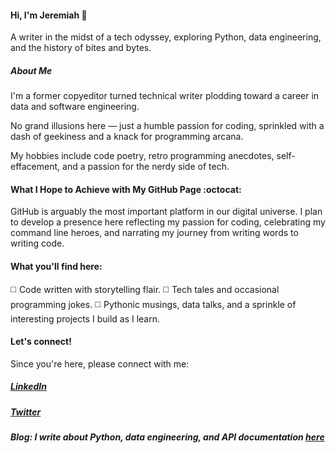 #### Hi, I'm Jeremiah 🐼

A writer in the midst of a tech odyssey, exploring Python, data engineering, and the history of bites and bytes.

##### About Me

I'm a former copyeditor turned technical writer plodding toward a career in data and software engineering. 

No grand illusions here — just a humble passion for coding, sprinkled with a dash of geekiness and a knack for programming arcana.

My hobbies include code poetry, retro programming anecdotes, self-effacement, and a passion for the nerdy side of tech.

#### What I Hope to Achieve with My GitHub Page :octocat:

GitHub is arguably the most important platform in our digital universe. I plan to develop a presence here reflecting my passion for coding, celebrating my command line heroes, and narrating my journey from writing words to writing code. 

#### What you'll find here: 

◻️ Code written with storytelling flair. 
◻️ Tech tales and occasional programming jokes.
◻️ Pythonic musings, data talks, and a sprinkle of interesting projects I build as I learn.

#### Let's connect!

Since you're here, please connect with me:
##### [LinkedIn](https://www.linkedin.com/in/jeremiah-igrami/)
##### [Twitter](https://twitter.com/je_grami)
##### Blog: I write about Python, data engineering, and API documentation [here](https://jegrami.hashnode.dev/)
 


 




